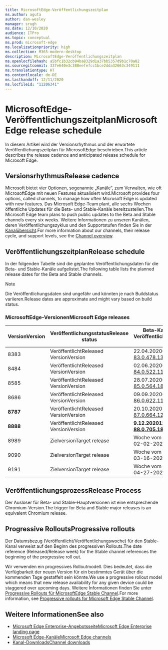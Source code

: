 ```yaml
---
title: MicrosoftEdge-Veröffentlichungszeitplan
ms.author: aguta
author: dan-wesley
manager: srugh
ms.date: 12/10/2020
audience: ITPro
ms.topic: conceptual
ms.prod: microsoft-edge
ms.localizationpriority: high
ms.collection: M365-modern-desktop
description: MicrosoftEdge-Veröffentlichungszeitplan
ms.openlocfilehash: a5bfc1b32cb94ba8329d1a37bb5357d9b1c70a02
ms.sourcegitcommit: 337e640e3c388eefefcc1bce2dda32663c349111
ms.translationtype: HT
ms.contentlocale: de-DE
ms.lasthandoff: 12/11/2020
ms.locfileid: "11206341"
---
```

# <span data-ttu-id="8c98f-103">MicrosoftEdge-Veröffentlichungszeitplan</span><span class="sxs-lookup"><span data-stu-id="8c98f-103">Microsoft Edge release schedule</span></span>

<span data-ttu-id="8c98f-104">In diesem Artikel wird der Versionsrhythmus und der erwartete Veröffentlichungszeitplan für MicrosoftEdge beschrieben.</span><span class="sxs-lookup"><span data-stu-id="8c98f-104">This article describes the release cadence and anticipated release schedule for Microsoft Edge.</span></span>

## <span data-ttu-id="8c98f-105">Versionsrhythmus</span><span class="sxs-lookup"><span data-stu-id="8c98f-105">Release cadence</span></span>

<span data-ttu-id="8c98f-106">Microsoft bietet vier Optionen, sogenannte „Kanäle“, zum Verwalten, wie oft MicrosoftEdge mit neuen Features aktualisiert wird.</span><span class="sxs-lookup"><span data-stu-id="8c98f-106">Microsoft provides four options, called channels, to manage how often Microsoft Edge is updated with new features.</span></span> <span data-ttu-id="8c98f-107">Das Microsoft Edge-Team plant, alle sechs Wochen öffentliche Updates für die Beta- und Stable-Kanäle bereitzustellen.</span><span class="sxs-lookup"><span data-stu-id="8c98f-107">The Microsoft Edge team plans to push public updates to the Beta and Stable channels every six weeks.</span></span> <span data-ttu-id="8c98f-108">Weitere Informationen zu unseren Kanälen, deren Veröffentlichungszyklus und den Supportstufen finden Sie in der [Kanalübersicht](https://docs.microsoft.com/DeployEdge/microsoft-edge-channels#channel-overview).</span><span class="sxs-lookup"><span data-stu-id="8c98f-108">For more information about our channels, their release cycle, and support levels, see the [Channel overview](https://docs.microsoft.com/DeployEdge/microsoft-edge-channels#channel-overview).</span></span>

## <span data-ttu-id="8c98f-109">Veröffentlichungszeitplan</span><span class="sxs-lookup"><span data-stu-id="8c98f-109">Release schedule</span></span>

<span data-ttu-id="8c98f-110">In der folgenden Tabelle sind die geplanten Veröffentlichungsdaten für die Beta- und Stable-Kanäle aufgelistet.</span><span class="sxs-lookup"><span data-stu-id="8c98f-110">The following table lists the planned release dates for the Beta and Stable channels.</span></span>

> [!NOTE]
> <span data-ttu-id="8c98f-111">Die Veröffentlichungsdaten sind ungefähr und könnten je nach Buildstatus variieren.</span><span class="sxs-lookup"><span data-stu-id="8c98f-111">Release dates are approximate and might vary based on build status.</span></span>

### <span data-ttu-id="8c98f-112">MicrosoftEdge-Versionen</span><span class="sxs-lookup"><span data-stu-id="8c98f-112">Microsoft Edge releases</span></span>

| <span data-ttu-id="8c98f-113">Version</span><span class="sxs-lookup"><span data-stu-id="8c98f-113">Version</span></span> | <span data-ttu-id="8c98f-114">Veröffentlichungsstatus</span><span class="sxs-lookup"><span data-stu-id="8c98f-114">Release status</span></span> | <span data-ttu-id="8c98f-115">Beta-Kanal</span><span class="sxs-lookup"><span data-stu-id="8c98f-115">Beta Channel</span></span><br><span data-ttu-id="8c98f-116">Veröffentlichungswoche</span><span class="sxs-lookup"><span data-stu-id="8c98f-116">Release week</span></span> | <span data-ttu-id="8c98f-117">Stable-Kanal</span><span class="sxs-lookup"><span data-stu-id="8c98f-117">Stable Channel</span></span><br><span data-ttu-id="8c98f-118">Veröffentlichungswoche</span><span class="sxs-lookup"><span data-stu-id="8c98f-118">Release week</span></span> |
|---------|-----|------|--------|
| <span data-ttu-id="8c98f-119">83</span><span class="sxs-lookup"><span data-stu-id="8c98f-119">83</span></span> | <span data-ttu-id="8c98f-120">Veröffentlicht</span><span class="sxs-lookup"><span data-stu-id="8c98f-120">Released</span></span><br><span data-ttu-id="8c98f-121">Version</span><span class="sxs-lookup"><span data-stu-id="8c98f-121">Version</span></span> | <span data-ttu-id="8c98f-122">22.04.2020</span><span class="sxs-lookup"><span data-stu-id="8c98f-122">04-22-2020</span></span><br>[<span data-ttu-id="8c98f-123">83.0.478.13</span><span class="sxs-lookup"><span data-stu-id="8c98f-123">83.0.478.13</span></span>](https://docs.microsoft.com/DeployEdge/microsoft-edge-relnote-beta-channel#version-83047813-april-22) | <span data-ttu-id="8c98f-124">21.05.2020</span><span class="sxs-lookup"><span data-stu-id="8c98f-124">05-21-2020</span></span><br> [<span data-ttu-id="8c98f-125">83.0.478.37</span><span class="sxs-lookup"><span data-stu-id="8c98f-125">83.0.478.37</span></span>](https://docs.microsoft.com/DeployEdge/microsoft-edge-relnote-stable-channel#version-83047837-may-21) |
| <span data-ttu-id="8c98f-126">84</span><span class="sxs-lookup"><span data-stu-id="8c98f-126">84</span></span> | <span data-ttu-id="8c98f-127">Veröffentlicht</span><span class="sxs-lookup"><span data-stu-id="8c98f-127">Released</span></span><br><span data-ttu-id="8c98f-128">Version</span><span class="sxs-lookup"><span data-stu-id="8c98f-128">Version</span></span> | <span data-ttu-id="8c98f-129">02.06.2020</span><span class="sxs-lookup"><span data-stu-id="8c98f-129">06-02-2020</span></span><br>[<span data-ttu-id="8c98f-130">84.0.522.11</span><span class="sxs-lookup"><span data-stu-id="8c98f-130">84.0.522.11</span></span>](https://docs.microsoft.com/DeployEdge/microsoft-edge-relnote-beta-channel#version-84052211-june-2) | <span data-ttu-id="8c98f-131">16.07.2020</span><span class="sxs-lookup"><span data-stu-id="8c98f-131">07-16-2020</span></span><br> [<span data-ttu-id="8c98f-132">84.0.522.40</span><span class="sxs-lookup"><span data-stu-id="8c98f-132">84.0.522.40</span></span>](https://docs.microsoft.com/DeployEdge/microsoft-edge-relnote-stable-channel#version-84052240-july-16) |
| <span data-ttu-id="8c98f-133">85</span><span class="sxs-lookup"><span data-stu-id="8c98f-133">85</span></span> | <span data-ttu-id="8c98f-134">Veröffentlicht</span><span class="sxs-lookup"><span data-stu-id="8c98f-134">Released</span></span><br><span data-ttu-id="8c98f-135">Version</span><span class="sxs-lookup"><span data-stu-id="8c98f-135">Version</span></span> | <span data-ttu-id="8c98f-136">28.07.2020</span><span class="sxs-lookup"><span data-stu-id="8c98f-136">07-28-2020</span></span><br>[<span data-ttu-id="8c98f-137">85.0.564.18</span><span class="sxs-lookup"><span data-stu-id="8c98f-137">85.0.564.18</span></span>](https://docs.microsoft.com/DeployEdge/microsoft-edge-relnote-beta-channel#version-85056418-july-28)  | <span data-ttu-id="8c98f-138">27.08.2020</span><span class="sxs-lookup"><span data-stu-id="8c98f-138">08-27-2020</span></span><br>[<span data-ttu-id="8c98f-139">85.0.564.41</span><span class="sxs-lookup"><span data-stu-id="8c98f-139">85.0.564.41</span></span>](https://docs.microsoft.com/DeployEdge/microsoft-edge-relnote-stable-channel#version-85056441-august-27) |
| <span data-ttu-id="8c98f-140">86</span><span class="sxs-lookup"><span data-stu-id="8c98f-140">86</span></span> | <span data-ttu-id="8c98f-141">Veröffentlicht</span><span class="sxs-lookup"><span data-stu-id="8c98f-141">Released</span></span><br><span data-ttu-id="8c98f-142">Version</span><span class="sxs-lookup"><span data-stu-id="8c98f-142">Version</span></span> | <span data-ttu-id="8c98f-143">09.09.2020</span><span class="sxs-lookup"><span data-stu-id="8c98f-143">09-09-2020</span></span><br>[<span data-ttu-id="8c98f-144">86.0.622.11</span><span class="sxs-lookup"><span data-stu-id="8c98f-144">86.0.622.11</span></span>](https://docs.microsoft.com/DeployEdge/microsoft-edge-relnote-beta-channel#version-86062211-september-9) | <span data-ttu-id="8c98f-145">09.10.2020</span><span class="sxs-lookup"><span data-stu-id="8c98f-145">10-09-2020</span></span><br>[<span data-ttu-id="8c98f-146">86.0.622.38</span><span class="sxs-lookup"><span data-stu-id="8c98f-146">86.0.622.38</span></span>](https://docs.microsoft.com/deployedge/microsoft-edge-relnote-stable-channel#version-86062238-october-9) |
| **<span data-ttu-id="8c98f-147">87</span><span class="sxs-lookup"><span data-stu-id="8c98f-147">87</span></span>** | <span data-ttu-id="8c98f-148">Veröffentlicht</span><span class="sxs-lookup"><span data-stu-id="8c98f-148">Released</span></span><br><span data-ttu-id="8c98f-149">Version</span><span class="sxs-lookup"><span data-stu-id="8c98f-149">Version</span></span> | <span data-ttu-id="8c98f-150">20.10.2020</span><span class="sxs-lookup"><span data-stu-id="8c98f-150">10-20-2020</span></span><br>[<span data-ttu-id="8c98f-151">87.0.664.12</span><span class="sxs-lookup"><span data-stu-id="8c98f-151">87.0.664.12</span></span>](https://docs.microsoft.com/deployedge/microsoft-edge-relnote-beta-channel#version-87066412--october-20) | **<span data-ttu-id="8c98f-152">19.11.2020</span><span class="sxs-lookup"><span data-stu-id="8c98f-152">11-19-2020</span></span>**<br>**[<span data-ttu-id="8c98f-153">87.0.664.41</span><span class="sxs-lookup"><span data-stu-id="8c98f-153">87.0.664.41</span></span>](https://docs.microsoft.com/deployedge/microsoft-edge-relnote-stable-channel#version-87066441-november-19)** |
| **<span data-ttu-id="8c98f-154">88</span><span class="sxs-lookup"><span data-stu-id="8c98f-154">88</span></span>** | <span data-ttu-id="8c98f-155">Veröffentlicht</span><span class="sxs-lookup"><span data-stu-id="8c98f-155">Released</span></span><br><span data-ttu-id="8c98f-156">Version</span><span class="sxs-lookup"><span data-stu-id="8c98f-156">Version</span></span> | **<span data-ttu-id="8c98f-157">9.12.2020</span><span class="sxs-lookup"><span data-stu-id="8c98f-157">12-09-2020</span></span>**<br>**[<span data-ttu-id="8c98f-158">88.0.705.18</span><span class="sxs-lookup"><span data-stu-id="8c98f-158">88.0.705.18</span></span>](https://docs.microsoft.com/deployedge/microsoft-edge-relnote-beta-channel#version-88070518-december-9)** | <span data-ttu-id="8c98f-159">Woche vom 21.01.2021</span><span class="sxs-lookup"><span data-stu-id="8c98f-159">Week of 01-21-2021</span></span> |
| <span data-ttu-id="8c98f-160">89</span><span class="sxs-lookup"><span data-stu-id="8c98f-160">89</span></span> | <span data-ttu-id="8c98f-161">Zielversion</span><span class="sxs-lookup"><span data-stu-id="8c98f-161">Target release</span></span> | <span data-ttu-id="8c98f-162">Woche vom 02.02.2021</span><span class="sxs-lookup"><span data-stu-id="8c98f-162">Week of 02-02-2021</span></span> | <span data-ttu-id="8c98f-163">Woche vom 04.03.2021</span><span class="sxs-lookup"><span data-stu-id="8c98f-163">Week of 03-04-2021</span></span> |
| <span data-ttu-id="8c98f-164">90</span><span class="sxs-lookup"><span data-stu-id="8c98f-164">90</span></span> | <span data-ttu-id="8c98f-165">Zielversion</span><span class="sxs-lookup"><span data-stu-id="8c98f-165">Target release</span></span> | <span data-ttu-id="8c98f-166">Woche vom 16.03.2021</span><span class="sxs-lookup"><span data-stu-id="8c98f-166">Week of 03-16-2021</span></span> | <span data-ttu-id="8c98f-167">Woche vom 4.15.2021</span><span class="sxs-lookup"><span data-stu-id="8c98f-167">Week of 4-15-2021</span></span> |
| <span data-ttu-id="8c98f-168">91</span><span class="sxs-lookup"><span data-stu-id="8c98f-168">91</span></span> | <span data-ttu-id="8c98f-169">Zielversion</span><span class="sxs-lookup"><span data-stu-id="8c98f-169">Target release</span></span> | <span data-ttu-id="8c98f-170">Woche vom 27.04.2021</span><span class="sxs-lookup"><span data-stu-id="8c98f-170">Week of 04-27-2021</span></span> | <span data-ttu-id="8c98f-171">Woche vom 27.05.2021</span><span class="sxs-lookup"><span data-stu-id="8c98f-171">Week of 05-27-2021</span></span> |

## <span data-ttu-id="8c98f-172">Veröffentlichungsprozess</span><span class="sxs-lookup"><span data-stu-id="8c98f-172">Release Process</span></span>

<span data-ttu-id="8c98f-173">Der Auslöser für Beta- und Stable-Hauptversionen ist eine entsprechende Chromium-Version.</span><span class="sxs-lookup"><span data-stu-id="8c98f-173">The trigger for Beta and Stable major releases is an equivalent Chromium release.</span></span>

## <span data-ttu-id="8c98f-174">Progressive Rollouts</span><span class="sxs-lookup"><span data-stu-id="8c98f-174">Progressive rollouts</span></span>

<span data-ttu-id="8c98f-175">Der Datumsbezug (Veröffentlicht/Veröffentlichungswoche) für den Stable-Kanal verweist auf den Beginn des progressiven Rollouts.</span><span class="sxs-lookup"><span data-stu-id="8c98f-175">The date reference (Released/Release week) for the Stable channel references the beginning of the progressive roll out.</span></span>

<span data-ttu-id="8c98f-176">Wir verwenden ein progressives Rolloutmodell. Dies bedeutet, dass die Verfügbarkeit der neuen Version für ein bestimmtes Gerät über die kommenden Tage gestaffelt sein könnte.</span><span class="sxs-lookup"><span data-stu-id="8c98f-176">We use a progressive rollout model which means that new release availability for any given device could be staggered over upcoming days.</span></span> <span data-ttu-id="8c98f-177">Weitere Informationen finden Sie unter [Progressive Rollouts für MicrosoftEdge Stable Channel](microsoft-edge-update-progressive-rollout.md).</span><span class="sxs-lookup"><span data-stu-id="8c98f-177">For more information, see [Progressive rollouts for Microsoft Edge Stable Channel](microsoft-edge-update-progressive-rollout.md).</span></span>

## <span data-ttu-id="8c98f-178">Weitere Informationen</span><span class="sxs-lookup"><span data-stu-id="8c98f-178">See also</span></span>

- [<span data-ttu-id="8c98f-179">Microsoft Edge Enterprise-Angebotsseite</span><span class="sxs-lookup"><span data-stu-id="8c98f-179">Microsoft Edge Enterprise landing page</span></span>](https://aka.ms/EdgeEnterprise)
- [<span data-ttu-id="8c98f-180">Microsoft Edge-Kanäle</span><span class="sxs-lookup"><span data-stu-id="8c98f-180">Microsoft Edge channels</span></span>](microsoft-edge-channels.md)
- [<span data-ttu-id="8c98f-181">Kanal-Downloads</span><span class="sxs-lookup"><span data-stu-id="8c98f-181">Channel downloads</span></span>](https://www.microsoft.com/edge/business/download)